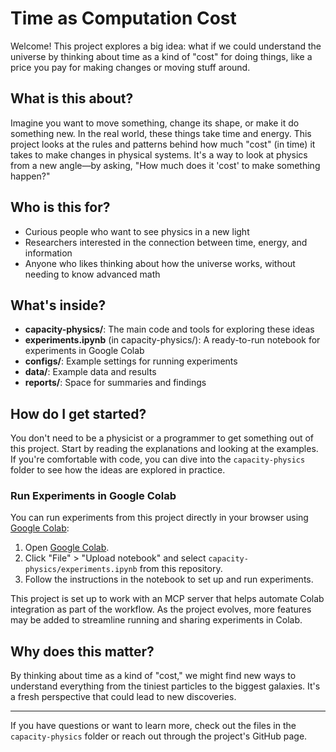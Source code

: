# Time as Computation Cost

Welcome! This project explores a big idea: what if we could understand the universe by thinking about time as a kind of "cost" for doing things, like a price you pay for making changes or moving stuff around.

## What is this about?

Imagine you want to move something, change its shape, or make it do something new. In the real world, these things take time and energy. This project looks at the rules and patterns behind how much "cost" (in time) it takes to make changes in physical systems. It's a way to look at physics from a new angle—by asking, "How much does it 'cost' to make something happen?"

## Who is this for?

- Curious people who want to see physics in a new light
- Researchers interested in the connection between time, energy, and information
- Anyone who likes thinking about how the universe works, without needing to know advanced math

## What's inside?

- **capacity-physics/**: The main code and tools for exploring these ideas
- **experiments.ipynb** (in capacity-physics/): A ready-to-run notebook for experiments in Google Colab
- **configs/**: Example settings for running experiments
- **data/**: Example data and results
- **reports/**: Space for summaries and findings

## How do I get started?

You don't need to be a physicist or a programmer to get something out of this project. Start by reading the explanations and looking at the examples. If you're comfortable with code, you can dive into the `capacity-physics` folder to see how the ideas are explored in practice.

### Run Experiments in Google Colab

You can run experiments from this project directly in your browser using [Google Colab](https://colab.research.google.com/):

1. Open [Google Colab](https://colab.research.google.com/).
2. Click "File" > "Upload notebook" and select `capacity-physics/experiments.ipynb` from this repository.
3. Follow the instructions in the notebook to set up and run experiments.

This project is set up to work with an MCP server that helps automate Colab integration as part of the workflow. As the project evolves, more features may be added to streamline running and sharing experiments in Colab.

## Why does this matter?

By thinking about time as a kind of "cost," we might find new ways to understand everything from the tiniest particles to the biggest galaxies. It's a fresh perspective that could lead to new discoveries.

---

If you have questions or want to learn more, check out the files in the `capacity-physics` folder or reach out through the project's GitHub page.
